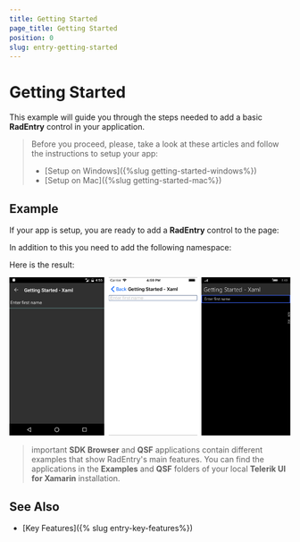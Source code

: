 ```yaml
---
title: Getting Started
page_title: Getting Started
position: 0
slug: entry-getting-started
---
```


# Getting Started
   
This example will guide you through the steps needed to add a basic **RadEntry** control in your application.

>Before you proceed, please, take a look at these articles and follow the instructions to setup your app:
>
>- [Setup on Windows]({%slug getting-started-windows%})
>- [Setup on Mac]({%slug getting-started-mac%})


## Example

If your app is setup, you are ready to add a **RadEntry** control to the page:

<snippet id='entry-getting-started-xaml'/>

In addition to this you need to add the following namespace:

<snippet id='xmlns-telerikinput'/>
<snippet id='ns-telerikinput'/>

Here is the result:

![Entry Getting Started Example](../images/entry_getting_started.png)

>important **SDK Browser** and **QSF** applications contain different examples that show RadEntry's main features. You can find the applications in the **Examples** and **QSF** folders of your local **Telerik UI for Xamarin** installation.

## See Also

- [Key Features]({% slug entry-key-features%})
